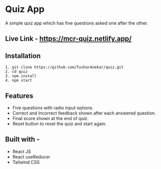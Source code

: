 # Quiz App

A simple quiz app which has five questions asked one after the other.

## Live Link - https://mcr-quiz.netlify.app/

## Installation

```
1. git clone https://github.com/TusharAnekar/quiz.git
2. cd quiz
3. npm install
4. npm start
```

## Features

- Five questions with radio input options.
- Correct and Incorrect feedback shown after each answered question.
- Final score shown at the end of quiz.
- Reset button to reset the quiz and start again.

## Built with -

- React JS
- React useReducer
- Tailwind CSS
